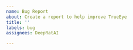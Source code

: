 ```yaml
---
name: Bug Report
about: Create a report to help improve TrueEye
title: ''
labels: bug
assignees: DeepRatAI

---
```



